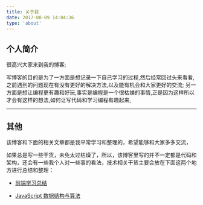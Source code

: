 ```yaml
---
title: 关于我
date: 2017-08-09 14:04:36
type: 'about'
---
```


## 个人简介

很高兴大家来到我的博客;

写博客的目的是为了一方面是想记录一下自己学习的过程,然后经常回过头来看看,之前遇到的问题现在有没有更好的解决方法,以及能有机会和大家更好的交流;
另一方面是想让编程更有趣和好玩,事实是编程是一个很枯燥的事情,正是因为这样所以才会有这样的想法,如何让写代码和学习编程有趣起来,

---

## 其他

该博客和下面的相关文章都是我平常学习和整理的，希望能够和大家多多交流，

如果总是写一些干货，未免太过枯燥了，所以，该博客里写的并不一定都是代码和架构，还会有一些我个人对一些事的看法，技术相关干货主要会放在下面这两个地方进行总结和整理：

-   [前端学习总结](https://ionestar.cn/summary/)

-   [JavaScript 数据结构与算法](https://ionestar.cn/leetcode/)
